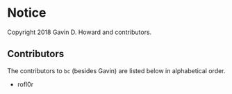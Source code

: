 # Notice

Copyright 2018 Gavin D. Howard and contributors.

## Contributors

The contributors to `bc` (besides Gavin) are listed below in alphabetical order.

* rofl0r
